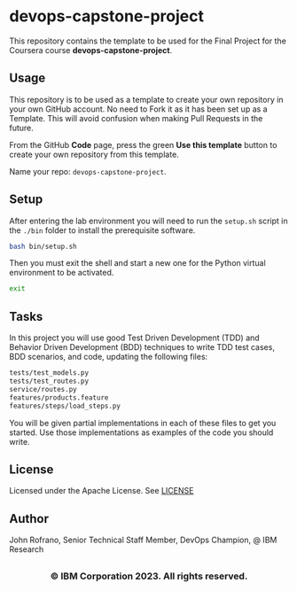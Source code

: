 # devops-capstone-project

This repository contains the template to be used for the Final Project for the Coursera course **devops-capstone-project**.

## Usage

This repository is to be used as a template to create your own repository in your own GitHub account. No need to Fork it as it has been set up as a Template. This will avoid confusion when making Pull Requests in the future.

From the GitHub **Code** page, press the green **Use this template** button to create your own repository from this template. 

Name your repo: `devops-capstone-project`.

## Setup

After entering the lab environment you will need to run the `setup.sh` script in the `./bin` folder to install the prerequisite software.

```bash
bash bin/setup.sh
```

Then you must exit the shell and start a new one for the Python virtual environment to be activated.

```bash
exit
```

## Tasks

In this project you will use good Test Driven Development (TDD) and Behavior Driven Development (BDD) techniques to write TDD test cases, BDD scenarios, and code, updating the following files:

```bash
tests/test_models.py
tests/test_routes.py
service/routes.py
features/products.feature
features/steps/load_steps.py
```

You will be given partial implementations in each of these files to get you started. Use those implementations as examples of the code you should write.

## License

Licensed under the Apache License. See [LICENSE](/LICENSE)

## Author

John Rofrano, Senior Technical Staff Member, DevOps Champion, @ IBM Research

## <h3 align="center"> © IBM Corporation 2023. All rights reserved. <h3/>

